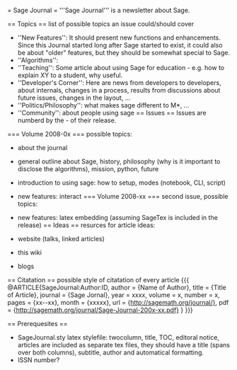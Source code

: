 = Sage Journal =
'''Sage Journal''' is a newsletter about Sage.

== Topics ==
list of possible topics an issue could/should cover

 * ''New Features'': It should present new functions and enhancements. Since this Journal started long after Sage started to exist, it could also be about "older" features, but they should be somewhat special to Sage.
 * ''Algorithms'':
 * ''Teaching'': Some article about using Sage for education - e.g. how to explain XY to a student, why useful.
 * ''Developer's Corner'': Here are news from developers to developers, about internals, changes in a process, results from discussions about future issues, changes in the layout, ...
 * ''Politics/Philosophy'': what makes sage different to M*, ...
 * ''Community'': about people using sage
== Issues ==
Issues are numberd by the <year>-<month> of their release.

=== Volume 2008-0x ===
possible topics:

 * about the journal
 * general outline about Sage, history, philosophy (why is it important to disclose the algorithms), mission, python, future
 * introduction to using sage: how to setup, modes (notebook, CLI, script)
 * new features: interact
=== Volume 2008-xx ===
second issue, possible topics:

 * new features: latex embedding (assuming SageTex is included in the release)
== Ideas ==
resurces for article ideas:

 * website (talks, linked articles)
 * this wiki
 * blogs

== Citatation ==
possible style of citatation of every article
{{{
@ARTICLE{SageJournal:Author:ID,
  author = {Name of Author},
  title = {Title of Article},
  journal = {Sage Jornal},
  year = xxxx,
  volume = x,
  number = x,
  pages = {xx--xx},
  month = {xxxxx},
  url = {http://sagemath.org/journal/},
  pdf = {http://sagemath.org/journal/Sage-Journal-200x-xx.pdf}
}
}}}

== Prerequesites ==
 * SageJournal.sty latex stylefile: twocolumn, title, TOC, editoral notice, articles are included as separate tex files, they should have a title (spans over both columns), subtitle, author and automatical formatting.
 * ISSN number?
